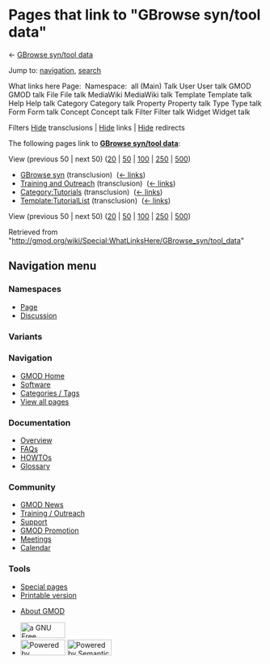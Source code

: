 <div id="mw-page-base" class="noprint">

</div>

<div id="mw-head-base" class="noprint">

</div>

<div id="content" class="mw-body" role="main">

<span id="top"></span>

<div id="mw-js-message" style="display:none;">

</div>



# <span dir="auto">Pages that link to "GBrowse syn/tool data"</span>

<div id="bodyContent">

<div id="contentSub">

← [GBrowse syn/tool
data](/wiki/GBrowse_syn/tool_data "GBrowse syn/tool data")

</div>

<div id="jump-to-nav" class="mw-jump">

Jump to: [navigation](#mw-navigation), [search](#p-search)

</div>

<div id="mw-content-text">

What links here Page:  Namespace:  all (Main) Talk User User talk GMOD
GMOD talk File File talk MediaWiki MediaWiki talk Template Template talk
Help Help talk Category Category talk Property Property talk Type Type
talk Form Form talk Concept Concept talk Filter Filter talk Widget
Widget talk

Filters
[Hide](/mediawiki/index.php?title=Special:WhatLinksHere/GBrowse_syn/tool_data&hidetrans=1 "Special:WhatLinksHere/GBrowse syn/tool data")
transclusions \|
[Hide](/mediawiki/index.php?title=Special:WhatLinksHere/GBrowse_syn/tool_data&hidelinks=1 "Special:WhatLinksHere/GBrowse syn/tool data")
links \|
[Hide](/mediawiki/index.php?title=Special:WhatLinksHere/GBrowse_syn/tool_data&hideredirs=1 "Special:WhatLinksHere/GBrowse syn/tool data")
redirects

The following pages link to **[GBrowse syn/tool
data](/wiki/GBrowse_syn/tool_data "GBrowse syn/tool data")**:

View (previous 50 \| next 50)
([20](/mediawiki/index.php?title=Special:WhatLinksHere/GBrowse_syn/tool_data&limit=20 "Special:WhatLinksHere/GBrowse syn/tool data")
\|
[50](/mediawiki/index.php?title=Special:WhatLinksHere/GBrowse_syn/tool_data&limit=50 "Special:WhatLinksHere/GBrowse syn/tool data")
\|
[100](/mediawiki/index.php?title=Special:WhatLinksHere/GBrowse_syn/tool_data&limit=100 "Special:WhatLinksHere/GBrowse syn/tool data")
\|
[250](/mediawiki/index.php?title=Special:WhatLinksHere/GBrowse_syn/tool_data&limit=250 "Special:WhatLinksHere/GBrowse syn/tool data")
\|
[500](/mediawiki/index.php?title=Special:WhatLinksHere/GBrowse_syn/tool_data&limit=500 "Special:WhatLinksHere/GBrowse syn/tool data"))

- [GBrowse syn](/wiki/GBrowse_syn "GBrowse syn") (transclusion) ‎
  <span class="mw-whatlinkshere-tools">([←
  links](/mediawiki/index.php?title=Special:WhatLinksHere&target=GBrowse+syn "Special:WhatLinksHere"))</span>
- [Training and
  Outreach](/wiki/Training_and_Outreach "Training and Outreach")
  (transclusion) ‎ <span class="mw-whatlinkshere-tools">([←
  links](/mediawiki/index.php?title=Special:WhatLinksHere&target=Training+and+Outreach "Special:WhatLinksHere"))</span>
- [Category:Tutorials](/wiki/Category:Tutorials "Category:Tutorials")
  (transclusion) ‎ <span class="mw-whatlinkshere-tools">([←
  links](/mediawiki/index.php?title=Special:WhatLinksHere&target=Category%3ATutorials "Special:WhatLinksHere"))</span>
- [Template:TutorialList](/wiki/Template:TutorialList "Template:TutorialList")
  (transclusion) ‎ <span class="mw-whatlinkshere-tools">([←
  links](/mediawiki/index.php?title=Special:WhatLinksHere&target=Template%3ATutorialList "Special:WhatLinksHere"))</span>

View (previous 50 \| next 50)
([20](/mediawiki/index.php?title=Special:WhatLinksHere/GBrowse_syn/tool_data&limit=20 "Special:WhatLinksHere/GBrowse syn/tool data")
\|
[50](/mediawiki/index.php?title=Special:WhatLinksHere/GBrowse_syn/tool_data&limit=50 "Special:WhatLinksHere/GBrowse syn/tool data")
\|
[100](/mediawiki/index.php?title=Special:WhatLinksHere/GBrowse_syn/tool_data&limit=100 "Special:WhatLinksHere/GBrowse syn/tool data")
\|
[250](/mediawiki/index.php?title=Special:WhatLinksHere/GBrowse_syn/tool_data&limit=250 "Special:WhatLinksHere/GBrowse syn/tool data")
\|
[500](/mediawiki/index.php?title=Special:WhatLinksHere/GBrowse_syn/tool_data&limit=500 "Special:WhatLinksHere/GBrowse syn/tool data"))

</div>

<div class="printfooter">

Retrieved from
"<http://gmod.org/wiki/Special:WhatLinksHere/GBrowse_syn/tool_data>"

</div>

<div id="catlinks" class="catlinks catlinks-allhidden">

</div>

<div class="visualClear">

</div>

</div>

</div>

<div id="mw-navigation">

## Navigation menu

<div id="mw-head">



<div id="left-navigation">

<div id="p-namespaces" class="vectorTabs" role="navigation"
aria-labelledby="p-namespaces-label">

### Namespaces

- <span id="ca-nstab-main"><a href="/wiki/GBrowse_syn/tool_data" accesskey="c"
  title="View the content page [c]">Page</a></span>
- <span id="ca-talk"><a
  href="/mediawiki/index.php?title=Talk:GBrowse_syn/tool_data&amp;action=edit&amp;redlink=1"
  accesskey="t"
  title="Discussion about the content page [t]">Discussion</a></span>

</div>

<div id="p-variants" class="vectorMenu emptyPortlet" role="navigation"
aria-labelledby="p-variants-label">

### 

### Variants[](#)

<div class="menu">

</div>

</div>

</div>

<div id="right-navigation">





</div>



</div>

</div>

</div>

<div id="mw-panel">

<div id="p-logo" role="banner">

<a href="/wiki/Main_Page"
style="background-image: url(http://gmod.org/images/GMOD-cogs.png);"
title="Visit the main page"></a>

</div>

<div id="p-Navigation" class="portal" role="navigation"
aria-labelledby="p-Navigation-label">

### Navigation

<div class="body">

- <span id="n-GMOD-Home">[GMOD Home](/wiki/Main_Page)</span>
- <span id="n-Software">[Software](/wiki/GMOD_Components)</span>
- <span id="n-Categories-.2F-Tags">[Categories /
  Tags](/wiki/Categories)</span>
- <span id="n-View-all-pages">[View all
  pages](/wiki/Special:AllPages)</span>

</div>

</div>

<div id="p-Documentation" class="portal" role="navigation"
aria-labelledby="p-Documentation-label">

### Documentation

<div class="body">

- <span id="n-Overview">[Overview](/wiki/Overview)</span>
- <span id="n-FAQs">[FAQs](/wiki/Category:FAQ)</span>
- <span id="n-HOWTOs">[HOWTOs](/wiki/Category:HOWTO)</span>
- <span id="n-Glossary">[Glossary](/wiki/Glossary)</span>

</div>

</div>

<div id="p-Community" class="portal" role="navigation"
aria-labelledby="p-Community-label">

### Community

<div class="body">

- <span id="n-GMOD-News">[GMOD News](/wiki/GMOD_News)</span>
- <span id="n-Training-.2F-Outreach">[Training /
  Outreach](/wiki/Training_and_Outreach)</span>
- <span id="n-Support">[Support](/wiki/Support)</span>
- <span id="n-GMOD-Promotion">[GMOD
  Promotion](/wiki/GMOD_Promotion)</span>
- <span id="n-Meetings">[Meetings](/wiki/Meetings)</span>
- <span id="n-Calendar">[Calendar](/wiki/Calendar)</span>

</div>

</div>

<div id="p-tb" class="portal" role="navigation"
aria-labelledby="p-tb-label">

### Tools

<div class="body">

- <span id="t-specialpages"><a href="/wiki/Special:SpecialPages" accesskey="q"
  title="A list of all special pages [q]">Special pages</a></span>
- <span id="t-print"><a
  href="/mediawiki/index.php?title=Special:WhatLinksHere/GBrowse_syn/tool_data&amp;printable=yes"
  rel="alternate" accesskey="p"
  title="Printable version of this page [p]">Printable version</a></span>

</div>

</div>

</div>

</div>

<div id="footer" role="contentinfo">

- <span id="footer-places-about">[About
  GMOD](/wiki/GMOD:About "GMOD:About")</span>

<!-- -->

- <span id="footer-copyrightico">[<img src="http://www.gnu.org/graphics/gfdl-logo-small.png" width="88"
  height="31" alt="a GNU Free Documentation License" />](http://www.gnu.org/licenses/fdl-1.3.html)</span>
- <span id="footer-poweredbyico">[<img src="/mediawiki/skins/common/images/poweredby_mediawiki_88x31.png"
  width="88" height="31" alt="Powered by MediaWiki" />](//www.mediawiki.org/)
  [<img
  src="/mediawiki/extensions/SemanticMediaWiki/includes/../resources/images/smw_button.png"
  width="88" height="31" alt="Powered by Semantic MediaWiki" />](https://www.semantic-mediawiki.org/wiki/Semantic_MediaWiki)</span>

<div style="clear:both">

</div>

</div>
